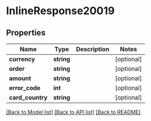 # InlineResponse20019

## Properties
Name | Type | Description | Notes
------------ | ------------- | ------------- | -------------
**currency** | **string** |  | [optional] 
**order** | **string** |  | [optional] 
**amount** | **string** |  | [optional] 
**error_code** | **int** |  | [optional] 
**card_country** | **string** |  | [optional] 

[[Back to Model list]](../../README.md#documentation-for-models) [[Back to API list]](../../README.md#documentation-for-api-endpoints) [[Back to README]](../../README.md)

